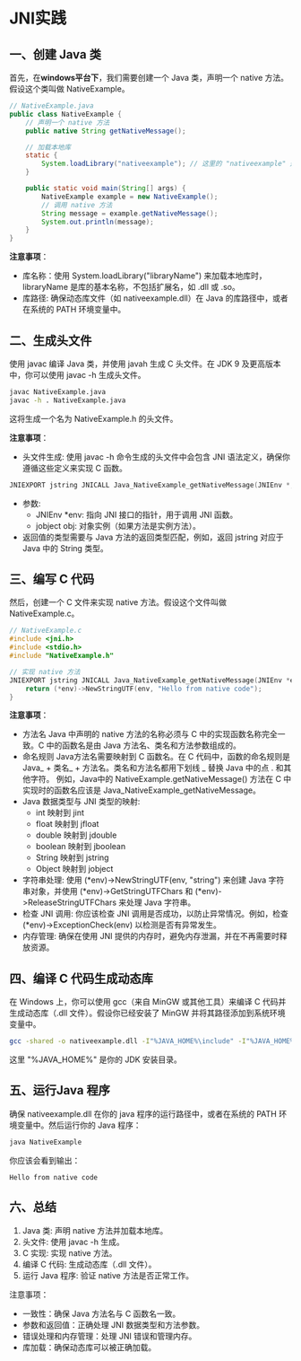 # JNI实践

## 一、创建 Java 类
首先，在**windows平台下**，我们需要创建一个 Java 类，声明一个 native 方法。假设这个类叫做 NativeExample。
```java
// NativeExample.java
public class NativeExample {
    // 声明一个 native 方法
    public native String getNativeMessage();

    // 加载本地库
    static {
        System.loadLibrary("nativeexample"); // 这里的 "nativeexample" 是库的名称
    }

    public static void main(String[] args) {
        NativeExample example = new NativeExample();
        // 调用 native 方法
        String message = example.getNativeMessage();
        System.out.println(message);
    }
}
```

**注意事项**：
- 库名称：使用 System.loadLibrary("libraryName") 来加载本地库时，libraryName 是库的基本名称，不包括扩展名，如 .dll 或 .so。
- 库路径: 确保动态库文件（如 nativeexample.dll）在 Java 的库路径中，或者在系统的 PATH 环境变量中。

## 二、生成头文件
使用 javac 编译 Java 类，并使用 javah 生成 C 头文件。在 JDK 9 及更高版本中，你可以使用 javac -h 生成头文件。
```sh
javac NativeExample.java
javac -h . NativeExample.java
```
这将生成一个名为 NativeExample.h 的头文件。

**注意事项**：
- 头文件生成: 使用 javac -h 命令生成的头文件中会包含 JNI 语法定义，确保你遵循这些定义来实现 C 函数。
```c
JNIEXPORT jstring JNICALL Java_NativeExample_getNativeMessage(JNIEnv *, jobject);
```
- 参数:
  - JNIEnv *env: 指向 JNI 接口的指针，用于调用 JNI 函数。
  - jobject obj: 对象实例（如果方法是实例方法）。
- 返回值的类型需要与 Java 方法的返回类型匹配，例如，返回 jstring 对应于 Java 中的 String 类型。

## 三、编写 C 代码
然后，创建一个 C 文件来实现 native 方法。假设这个文件叫做 NativeExample.c。
```c
// NativeExample.c
#include <jni.h>
#include <stdio.h>
#include "NativeExample.h"

// 实现 native 方法
JNIEXPORT jstring JNICALL Java_NativeExample_getNativeMessage(JNIEnv *env, jobject obj) {
    return (*env)->NewStringUTF(env, "Hello from native code");
}
```

**注意事项**：
- 方法名
Java 中声明的 native 方法的名称必须与 C 中的实现函数名称完全一致。C 中的函数名是由 Java 方法名、类名和方法参数组成的。
- 命名规则
  Java方法名需要映射到 C 函数名。在 C 代码中，函数的命名规则是 Java_ + 类名_ + 方法名。类名和方法名都用下划线 _ 替换 Java 中的点 . 和其他字符。
  例如，Java中的 NativeExample.getNativeMessage() 方法在 C 中实现时的函数名应该是 Java_NativeExample_getNativeMessage。
- Java 数据类型与 JNI 类型的映射:
  - int 映射到 jint
  - float 映射到 jfloat
  - double 映射到 jdouble
  - boolean 映射到 jboolean
  - String 映射到 jstring
  - Object 映射到 jobject
- 字符串处理: 使用 (\*env)->NewStringUTF(env, "string") 来创建 Java 字符串对象，并使用 (\*env)->GetStringUTFChars 和 (\*env)->ReleaseStringUTFChars 来处理 Java 字符串。
- 检查 JNI 调用: 你应该检查 JNI 调用是否成功，以防止异常情况。例如，检查 (\*env)->ExceptionCheck(env) 以检测是否有异常发生。
- 内存管理: 确保在使用 JNI 提供的内存时，避免内存泄漏，并在不再需要时释放资源。

## 四、编译 C 代码生成动态库
在 Windows 上，你可以使用 gcc（来自 MinGW 或其他工具）来编译 C 代码并生成动态库（.dll 文件）。假设你已经安装了 MinGW 并将其路径添加到系统环境变量中。
```sh
gcc -shared -o nativeexample.dll -I"%JAVA_HOME%\include" -I"%JAVA_HOME%\include\win32" NativeExample.c
```
这里 "%JAVA_HOME%" 是你的 JDK 安装目录。

## 五、运行Java 程序
确保 nativeexample.dll 在你的 java 程序的运行路径中，或者在系统的 PATH 环境变量中。然后运行你的 Java 程序：
```sh
java NativeExample
```
你应该会看到输出：
```
Hello from native code
```
## 六、总结
1. Java 类: 声明 native 方法并加载本地库。
2. 头文件: 使用 javac -h 生成。
3. C 实现: 实现 native 方法。
4. 编译 C 代码: 生成动态库（.dll 文件）。
5. 运行 Java 程序: 验证 native 方法是否正常工作。

注意事项：
- 一致性：确保 Java 方法名与 C 函数名一致。
- 参数和返回值：正确处理 JNI 数据类型和方法参数。
- 错误处理和内存管理：处理 JNI 错误和管理内存。
- 库加载：确保动态库可以被正确加载。